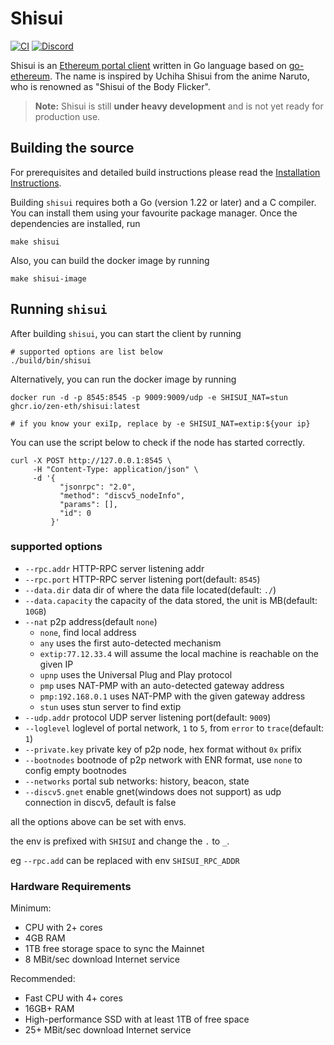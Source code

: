 # Shisui
[![CI](https://github.com/zen-eth/shisui/actions/workflows/ci.yml/badge.svg)](https://github.com/zen-eth/shisui/actions/workflows/ci.yml)
[![Discord](https://img.shields.io/badge/discord-join%20chat-blue.svg)](https://discord.gg/HBAgaHCBuY)

Shisui is an [Ethereum portal client](https://github.com/ethereum/portal-network-specs) written in Go language based
on [go-ethereum](https://github.com/ethereum/go-ethereum).
The name is inspired by Uchiha Shisui from the anime Naruto, who is renowned as "Shisui of the Body Flicker".

> **Note:** Shisui is still **under heavy development** and is not yet ready for production use.

## Building the source

For prerequisites and detailed build instructions please read
the [Installation Instructions](https://geth.ethereum.org/docs/getting-started/installing-geth).

Building `shisui` requires both a Go (version 1.22 or later) and a C compiler. You can install
them using your favourite package manager. Once the dependencies are installed, run

```shell
make shisui
```

Also, you can build the docker image by running

```shell
make shisui-image
```

## Running `shisui`

After building `shisui`, you can start the client by running

```shell
# supported options are list below
./build/bin/shisui
```

Alternatively, you can run the docker image by running

```shell
docker run -d -p 8545:8545 -p 9009:9009/udp -e SHISUI_NAT=stun ghcr.io/zen-eth/shisui:latest

# if you know your exiIp, replace by -e SHISUI_NAT=extip:${your ip}
```

You can use the script below to check if the node has started correctly.

```shell
curl -X POST http://127.0.0.1:8545 \
     -H "Content-Type: application/json" \
     -d '{
           "jsonrpc": "2.0",
           "method": "discv5_nodeInfo",
           "params": [],
           "id": 0
         }'
```

### supported options

* `--rpc.addr` HTTP-RPC server listening addr
* `--rpc.port` HTTP-RPC server listening port(default: `8545`)
* `--data.dir` data dir of where the data file located(default: `./`)
* `--data.capacity` the capacity of the data stored, the unit is MB(default: `10GB`)
* `--nat` p2p address(default `none`)
    * `none`, find local address
    * `any` uses the first auto-detected mechanism
    * `extip:77.12.33.4` will assume the local machine is reachable on the given IP
    * `upnp`               uses the Universal Plug and Play protocol
    * `pmp`                uses NAT-PMP with an auto-detected gateway address
    * `pmp:192.168.0.1`    uses NAT-PMP with the given gateway address
    * `stun`    uses stun server to find extip
* `--udp.addr` protocol UDP server listening port(default: `9009`)
* `--loglevel` loglevel of portal network, `1` to `5`, from `error` to `trace`(default: `1`)
* `--private.key` private key of p2p node, hex format without `0x` prifix
* `--bootnodes` bootnode of p2p network with ENR format, use `none` to config empty bootnodes
* `--networks` portal sub networks: history, beacon, state
* `--discv5.gnet` enable gnet(windows does not support) as udp connection in discv5, default is false

all the options above can be set with envs.

the env is prefixed with `SHISUI` and change the `.` to `_`.

eg `--rpc.add` can be replaced with env `SHISUI_RPC_ADDR`

### Hardware Requirements

Minimum:

* CPU with 2+ cores
* 4GB RAM
* 1TB free storage space to sync the Mainnet
* 8 MBit/sec download Internet service

Recommended:

* Fast CPU with 4+ cores
* 16GB+ RAM
* High-performance SSD with at least 1TB of free space
* 25+ MBit/sec download Internet service

